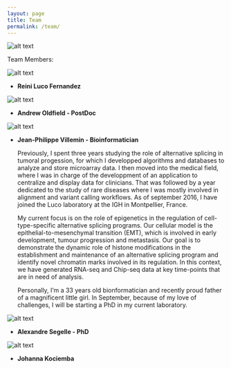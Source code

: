 ```yaml
---
layout: page
title: Team
permalink: /team/
---
```


![alt text](https://www.igh.cnrs.fr/images/EQUIP/76/equipe.jpg "Our Team")


Team Members: 




![alt text](https://www.igh.cnrs.fr/images/people/1619.jpg "Reini Luco Fernandez")

* **Reini Luco Fernandez**

![alt text](https://www.igh.cnrs.fr/images/people/1874.jpg "Andrew Oldfield")

* **Andrew Oldfield - PostDoc**

![alt text](https://www.igh.cnrs.fr/images/people/1310.jpg "Jean-Philippe Villemin")

* **Jean-Philippe Villemin - Bioinformatician**

	Previously, I spent three years studying the role of alternative splicing in tumoral progession, for which I developped algorithms and databases to analyze and store microarray data. I then moved into the medical field, where I was in charge of the developpment of an application to centralize and display data for clinicians. That was followed by a year dedicated to the study of rare diseases where I was mostly involved in alignment and variant calling workflows. As of september 2016, I have joined the Luco laboratory at the IGH in Montpellier, France.  

	My current focus is on the role of epigenetics in the regulation of cell-type-specific alternative splicing programs. Our cellular model is the epithelial-to-mesenchymal transition (EMT), which is involved in early development, tumour progression and metastasis. Our goal is to demonstrate the dynamic role of histone modifications in the establishment and maintenance of an alternative splicing program and identify novel chromatin marks involved in its regulation. In this context, we have generated RNA-seq and Chip-seq data at key time-points that are in need of analysis. 

	Personally, I’m a 33 years old bionformatician and recently proud father of a magnificent little girl. In September, because of my love of challenges, I will be starting a PhD in my current laboratory. 

![alt text](https://www.igh.cnrs.fr/images/people/1898.jpg "Alexandre Segelle")

* **Alexandre Segelle - PhD**

![alt text](https://www.igh.cnrs.fr/images/people/1925.jpg "Johanna Kociemba")

* **Johanna Kociemba**






